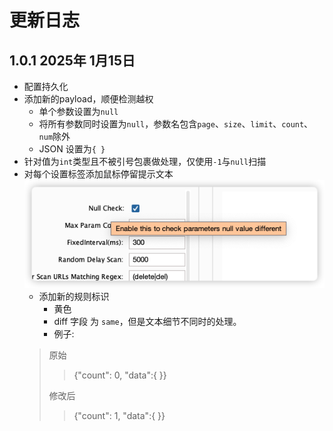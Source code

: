 # 更新日志
## 1.0.1 2025年 1月15日 
* 配置持久化
* 添加新的payload，顺便检测越权
  * 单个参数设置为`null`
  * 将所有参数同时设置为`null`，参数名包含`page`、`size`、`limit`、`count`、`num`除外
  * JSON 设置为`{ }`
* 针对值为`int`类型且不被引号包裹做处理，仅使用`-1`与`null`扫描
* 对每个设置标签添加鼠标停留提示文本
![img_3.png](src/main/resources/img_3.png)
  * 添加新的规则标识
    * 黄色
    * diff 字段 为 `same`，但是文本细节不同时的处理。
    * 例子:
  >   原始
    >   >   {"count": 0, "data":{ }}
    > 
    >   修改后
    > 
    >   >   {"count": 1, "data":{ }}  

  
